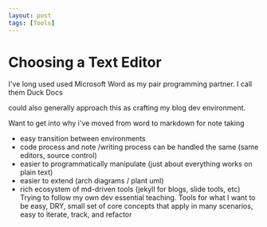```yaml
---
layout: post
tags: [Tools]
---
```


# Choosing a Text Editor

I've long used used Microsoft Word as my pair programming partner. I call them Duck Docs

could also generally approach this as crafting my blog dev environment.

Want to get into why i've moved from word to markdown for note taking

- easy transition between environments
- code process and note /writing process can be handled the same (same editors, source control)
- easier to programmatically manipulate (just about everything works on plain text)
- easier to extend (arch diagrams / plant uml)
- rich ecosystem of md-driven tools (jekyll for blogs, slide tools, etc)
Trying to follow my own dev essential teaching. Tools for what I want to be easy, DRY, small set of core concepts that apply in many scenarios, easy to iterate, track, and refactor